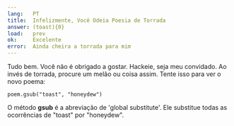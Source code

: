 ```yaml
---
lang:   PT
title:  Infelizmente, Você Odeia Poesia de Torrada
answer: (toast){0}
load:   prev
ok:     Excelente
error:  Ainda cheira a torrada para mim
---
```


Tudo bem. Você não é obrigado a gostar. Hackeie, seja meu convidado. Ao invés de torrada, procure um melão ou coisa assim. Tente isso para ver o novo poema:

    poem.gsub("toast", "honeydew")

O método __gsub__ é a abreviação de 'global substitute'. Ele substitue todas as ocorrências de "toast" por "honeydew".
